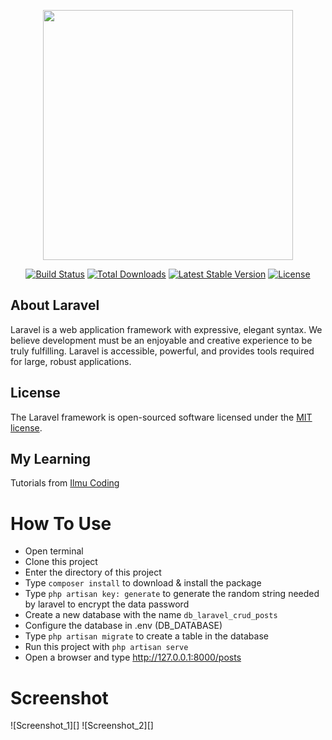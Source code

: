 <p align="center"><a href="https://laravel.com" target="_blank"><img src="https://raw.githubusercontent.com/laravel/art/master/logo-lockup/5%20SVG/2%20CMYK/1%20Full%20Color/laravel-logolockup-cmyk-red.svg" width="400"></a></p>

<p align="center">
<a href="https://travis-ci.org/laravel/framework"><img src="https://travis-ci.org/laravel/framework.svg" alt="Build Status"></a>
<a href="https://packagist.org/packages/laravel/framework"><img src="https://img.shields.io/packagist/dt/laravel/framework" alt="Total Downloads"></a>
<a href="https://packagist.org/packages/laravel/framework"><img src="https://img.shields.io/packagist/v/laravel/framework" alt="Latest Stable Version"></a>
<a href="https://packagist.org/packages/laravel/framework"><img src="https://img.shields.io/packagist/l/laravel/framework" alt="License"></a>
</p>

## About Laravel

Laravel is a web application framework with expressive, elegant syntax. We believe development must be an enjoyable and creative experience to be truly fulfilling. Laravel is accessible, powerful, and provides tools required for large, robust applications.

## License

The Laravel framework is open-sourced software licensed under the [MIT license](https://opensource.org/licenses/MIT).

## My Learning
Tutorials from [Ilmu Coding](https://ilmucoding.com/crud-laravel-8)

# How To Use
- Open terminal
- Clone this project
- Enter the directory of this project
- Type `composer install` to download & install the package
- Type `php artisan key: generate` to generate the random string needed by laravel to encrypt the data password
- Create a new database with the name `db_laravel_crud_posts`
- Configure the database in .env (DB_DATABASE)
- Type `php artisan migrate` to create a table in the database
- Run this project with `php artisan serve`
- Open a browser and type http://127.0.0.1:8000/posts

# Screenshot
![Screenshot_1][]
![Screenshot_2][]